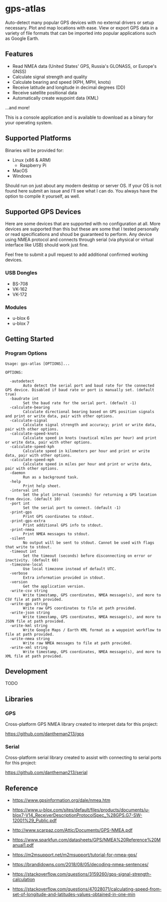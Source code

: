 # gps-atlas

Auto-detect many popular GPS devices with no external drivers or setup necessary. Plot and map locations with ease. View or export GPS data in a variety of file formats that can be imported into popular applications such as Google Earth.

## Features

* Read NMEA data (United States' GPS, Russia's GLONASS, or Europe's GNSS)
* Calculate signal strength and quality
* Calculate bearing and speed (KPH, MPH, knots)
* Receive latitude and longitude in decimal degrees (DD)
* Receive satellite positional data
* Automatically create waypoint data (KML)

...and more!

This is a console application and is available to download as a binary for your operating system.

## Supported Platforms

Binaries will be provided for:

* Linux (x86 & ARM)
  - Raspberry Pi
* MacOS
* Windows

Should run on just about any modern desktop or server OS. If your OS is not found here submit an issue and I'll see what I can do. You always have the option to compile it yourself, as well.

## Supported GPS Devices

Here are some devices that are supported with no configuration at all. More devices are supported than this but these are some that I tested personally or read specifications and shoud be guaranteed to perform. Any device using NMEA protocol and connects through serial (via physical or virtual interface like USB) should work just fine.

Feel free to submit a pull request to add additional confirmed working devices.

### USB Dongles

* BS-708
* VK-162
* VK-172

### Modules

* u-blox 6
* u-blox 7

## Getting Started

### Program Options

```
Usage: gps-atlas [OPTIONS]...

OPTIONS:

  -autodetect
        Auto detect the serial port and baud rate for the connected GPS device. Disabled if baud rate or port is manually set. (default true)
  -baudrate int
        Set the baud rate for the serial port. (default -1)
  -calculate-bearing
        Calculate directional bearing based on GPS position signals and print or write data, pair with other options.
  -calculate-signal
        Calculate signal strength and accuracy; print or write data, pair with other options.
  -calculate-speed-knots
        Calculate speed in knots (nautical miles per hour) and print or write data, pair with other options.
  -calculate-speed-kph
        Calculate speed in kilometers per hour and print or write data, pair with other options.
  -calculate-speed-mph
        Calculate speed in miles per hour and print or write data, pair with other options.
  -daemon
        Run as a background task.
  -help
        Print help sheet.
  -interval int
        Set the plot interval (seconds) for returning a GPS location from device. (default 10)
  -port int
        Set the serial port to connect. (default -1)
  -print-gps
        Print GPS coordinates to stdout.
  -print-gps-extra
        Print additional GPS info to stdout.
  -print-nmea
        Print NMEA messages to stdout.
  -silent
        No output will be sent to stdout. Cannot be used with flags that write to stdout.
  -timeout int
        Set the timeout (seconds) before disconnecting on error or inactivity. (default 60)
  -timezone-local
        Use local timezone instead of default UTC.
  -verbose
        Extra information provided in stdout.
  -version
        Get the application version.
  -write-csv string
        Write timestamp, GPS coordinates, NMEA message(s), and more to CSV file at path provided.
  -write-gps string
        Write raw GPS coordinates to file at path provided.
  -write-json string
        Write timestamp, GPS coordinates, NMEA message(s), and more to JSON file at path provided.
  -write-kml string
        Write Google Maps / Earth KML format as a waypoint workflow to file at path provided.
  -write-nmea string
        Write raw NMEA messages to file at path provided.
  -write-xml string
        Write timestamp, GPS coordinates, NMEA message(s), and more to XML file at path provided.
```

## Development

TODO

## Libraries

### GPS

Cross-platform GPS NMEA library created to interpret data for this project:

https://github.com/dantheman213/gps

### Serial

Cross-platform serial library created to assist with connecting to serial ports for this project:

https://github.com/dantheman213/serial

## Reference

* https://www.gpsinformation.org/dale/nmea.htm

* https://www.u-blox.com/sites/default/files/products/documents/u-blox7-V14_ReceiverDescriptionProtocolSpec_%28GPS.G7-SW-12001%29_Public.pdf

* http://www.scarpaz.com/Attic/Documents/GPS-NMEA.pdf

* https://www.sparkfun.com/datasheets/GPS/NMEA%20Reference%20Manual1.pdf

* https://m2msupport.net/m2msupport/tutorial-for-nmea-gps/

* https://brandidowns.com/2018/08/05/decoding-nmea-sentences/

* https://stackoverflow.com/questions/3159260/gps-signal-strength-calculation

* https://stackoverflow.com/questions/47028071/calculating-speed-from-set-of-longitude-and-latitudes-values-obtained-in-one-min
